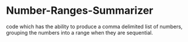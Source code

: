 # Number-Ranges-Summarizer
code which has the ability to produce a comma delimited list of numbers, grouping the numbers into a range when they are sequential.
